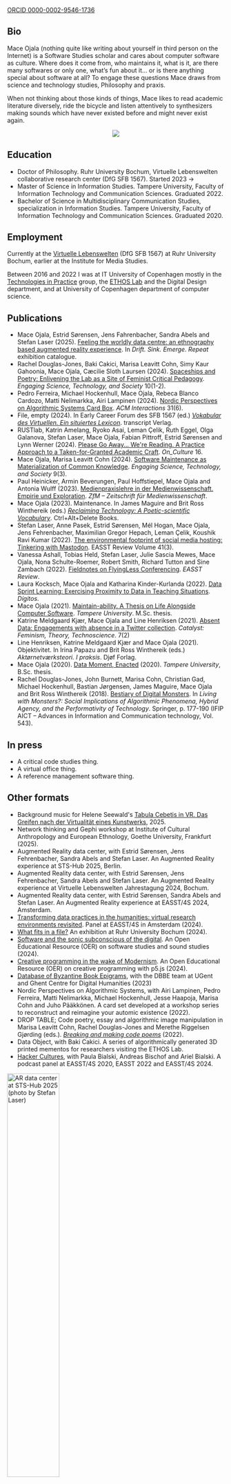 [ORCID 0000-0002-9546-1736](https://orcid.org/0000-0002-9546-1736)

## Bio

Mace Ojala (nothing quite like writing about yourself in third person on the Internet) is a Software Studies scholar and cares about computer software as culture. Where does it come from, who maintains it, what is it, are there many softwares or only one, what’s fun about it… or is there anything special about software at all? To engage these questions Mace draws from science and technology studies, Philosophy and praxis.

When not thinking about those kinds of things, Mace likes to read academic literature diversely, ride the bicycle and listen attentively to synthesizers making sounds which have never existed before and might never exist again.

<p align="center">
    <img src="assets/images/nudelsalat.gif" />
</p>

## Education

- Doctor of Philosophy. Ruhr University Bochum, Virtuelle Lebenswelten collaborative research center (DfG SFB 1567). Started 2023 →
- Master of Science in Information Studies. Tampere University, Faculty of Information Technology and Communication Sciences. Graduated 2022.
- Bachelor of Science in Multidisciplinary Communication Studies, specialization in Information Studies. Tampere University, Faculty of Information Technology and Communication Sciences. Graduated 2020.

## Employment

Currently at the [Virtuelle Lebenswelten](https://virtuelle-lebenswelten.de) (DfG SFB 1567) at Ruhr University Bochum, earlier at the Institute for Media Studies.

Between 2016 and 2022 I was at IT University of Copenhagen mostly in the [Technologies in Practice](https://tip.itu.dk) group, the [ETHOS Lab](https://ethos.itu.dk) and the Digital Design department, and at University of Copenhagen department of computer science.

## Publications

- Mace Ojala, Estrid Sørensen, Jens Fahrenbacher, Sandra Abels and Stefan Laser (2025). [Feeling the worldly data centre: an ethnography based augmented reality experience](https://drift-sink-emerge-repeat.pubpub.org/pub/jt8j21yd/release/1). In *Drift. Sink. Emerge. Repeat* exhibition catalogue.
- Rachel Douglas-Jones, Baki Cakici, Marisa Leavitt Cohn, Simy Kaur Gahoonia, Mace Ojala,  Cæcilie Sloth Laursen (2024). [Spaceships and Poetry: Enlivening the Lab as a Site of Feminist Critical Pedagogy](https://doi.org/10.17351/ests2023.1915). *Engaging Science, Technology, and Society* 10(1-2).
- Pedro Ferreira, Michael Hockenhull, Mace Ojala, Rebeca Blanco Cardozo, Matti Nelimarkka, Airi Lampinen (2024). [Nordic Perspectives on Algorithmic Systems Card Box](https://doi.org/10.1145/3698594). *ACM Interactions* 31(6).
- File, empty (2024). In Early Career Forum des SFB 1567 (ed.) [*Vokabular des Virtuellen. Ein situiertes Lexicon*](https://www.transcript-verlag.de/978-3-8376-7207-7/vokabular-des-virtuellen/?number=978-3-8394-7207-1). transcript Verlag.
- RUSTlab, Katrin Amelang, Ryoko Asai, Leman Çelik, Ruth Eggel, Olga Galanova, Stefan Laser, Mace Ojala, Fabian Pittroff, Estrid Sørensen and Lynn Werner  (2024). [Please Go Away... We're Reading. A Practice Approach to a Taken-for-Granted Academic Craft](https://doi.org/10.22029/oc.2024.1415 ). *On_Culture* 16.
- Mace Ojala, Marisa Leavitt Cohn (2024). [Software Maintenance as Materialization of Common Knowledge](https://doi.org/10.17351/ests2023.1325). *Engaging Science, Technology, and Society* 9(3).
- Paul Heinicker, Armin Beverungen, Paul Hoffstiepel, Mace Ojala and Antonia Wulff (2023). [Medienpraxislehre in der Medienwissenschaft. Empirie und Exploration](https://doi.org/10.14361/zfmw-2023-150217). *ZfM – Zeitschrift für Medienwissenschaft*.
- Mace Ojala (2023). Maintenance. In James Maguire and Brit Ross Winthereik (eds.) [*Reclaiming Technology: A Poetic-scientific Vocabulary*](https://cadb.dk/produkt/reclaiming-technology-a-poetic-scientific-vocabulary-e-bog/). Ctrl+Alt+Delete Books.
- Stefan Laser, Anne Pasek, Estrid Sørensen, Mél Hogan, Mace Ojala, Jens Fehrenbacher, Maximilian Gregor Hepach, Leman Çelik, Koushik Ravi Kumar (2022). [The environmental footprint of social media hosting: Tinkering with Mastodon](https://www.easst.net/article/the-environmental-footprint-of-social-media-hosting-tinkering-with-mastodon/). EASST Review Volume 41(3).
- Vanessa Ashall, Tobias Held, Stefan Laser, Julie Sascia Mewes, Mace Ojala, Nona Schulte-Roemer, Robert Smith, Richard Tutton and Sine Zambach (2022). [Fieldnotes on FlyingLess Conferencing](https://www.easst.net/article/fieldnotes-on-flyingless-conferencing/). *EASST Review*.
- Laura Kocksch, Mace Ojala and Katharina Kinder-Kurlanda (2022). [Data Sprint Learning: Exercising Proximity to Data in Teaching Situations](https://revistadigitos.com/index.php/digitos/article/view/232). *Dígitos*.
- Mace Ojala (2021). [Maintain-ability. A Thesis on Life Alongside Computer Software](https://urn.fi/URN:NBN:fi:tuni-202202031820). *Tampere University*. M.Sc. thesis.
- Katrine Meldgaard Kjær, Mace Ojala and Line Henriksen (2021). [Absent Data: Engagements with absence in a Twitter collection](https://doi.org/10.28968/cftt.v7i2.34563). *Catalyst: Feminism, Theory, Technoscience*. 7(2)
- Line Henriksen, Katrine Meldgaard Kjær and Mace Ojala (2021). Objektivitet. In Irina Papazu and Brit Ross Winthereik (eds.) *Aktørnetværksteori. I praksis*. Djøf Forlag.
- Mace Ojala (2020). [Data Moment, Enacted](https://urn.fi/URN:NBN:fi:tuni-201908152909) (2020). *Tampere University*, B.Sc. thesis.
- Rachel Douglas-Jones, John Burnett, Marisa Cohn, Christian Gad, Michael Hockenhull, Bastian Jørgensen, James Maguire, Mace Ojala and Brit Ross Winthereik (2018). [Bestiary of Digital Monsters](https://doi.org/10.1007/978-3-030-04091-8_13). In *Living with Monsters?: Social Implications of Algorithmic Phenomena, Hybrid Agency, and the Performativity of Technology*. Springer, p. 177-190 (IFIP AICT – Advances in Information and Communication technology, Vol. 543).

## In press

- A critical code studies thing.
- A virtual office thing.
- A reference management software thing.

## Other formats

- Background music for Helene Seewald's [Tabula Cebetis in VR. Das Greifen nach der Virtualität eines Kunstwerks](https://www.virtuelle-lebenswelten.de/blog-post/virtuelles-objekt-des-monats-tabula-cebetis-in-vr), 2025.
- Network thinking and Gephi workshop at Institute of Cultural Anthropology and European Ethnology, Goethe University, Frankfurt (2025).
- Augmented Reality data center, with Estrid Sørensen, Jens Fehrenbacher, Sandra Abels and Stefan Laser. An Augmented Reality experience at STS-Hub 2025, Berlin.
- Augmented Reality data center, with Estrid Sørensen, Jens Fehrenbacher, Sandra Abels and Stefan Laser. An Augmented Reality experience at Virtuelle Lebenswelten Jahrestagung 2024, Bochum.
- Augmented Reality data center, with Estrid Sørensen, Sandra Abels and Stefan Laser. An Augmented Reality experience at EASST/4S 2024, Amsterdam.
- [Transforming data practices in the humanities: virtual research environments revisited](https://www.easst4s2024.net/programme/#14335). Panel at EASST/4S in Amsterdam (2024).
- [What fits in a file?](https://www.virtuelle-lebenswelten.de/blog-post/phd-ata-what-data-looks-like-03-06--31-07-2024) An exhibition at Ruhr University Bochum (2024).
- [Software and the sonic subconscious of the digital](https://open.ruhr-uni-bochum.de/en/lernangebot/software-and-sonic-subconscious-digital-oer). An Open Educational Resource (OER) on software studies and sound studies (2024).
- [Creative programming in the wake of Modernism](https://open.ruhr-uni-bochum.de/en/lernangebot/creative-programming-wake-modernism-oer). An Open Educational Resource (OER) on creative programming with p5.js (2024).
- [Database of Byzantine Book Epigrams](https://doi.org/10.5281/zenodo.7682523), with the DBBE team at UGent and Ghent Centre for Digital Humanities (2023)
- Nordic Perspectives on Algorithmic Systems, with Airi Lampinen, Pedro Ferreira, Matti Nelimarkka, Michael Hockenhull, Jesse Haapoja, Marisa Cohn and Juho Pääkkönen. A card set developed at a workshop series to reconstruct and reimagine your automic existence (2022).
- DROP TABLE; Code poetry, essay and algorithmic image manipulation in Marisa Leavitt Cohn, Rachel Douglas-Jones and Merethe Riggelsen Gjørding (eds.). [*Breaking and making code poems*](https://cadb.dk/produkt/reclaiming-technology-a-poetic-scientific-vocabulary-e-bog/) (2022).
- Data Object, with Baki Cakici. A series of algorithmically generated 3D printed mementos for researchers visiting the ETHOS Lab.
- [Hacker Cultures](https://www.buzzsprout.com/1323889/), with Paula Bialski, Andreas Bischof and Ariel Bialski. A podcast panel at EASST/4S 2020, EASST 2022 and EASST/4S 2024.

<img src="assets/images/ar-datacenter-stshub2025.gif" alt="AR data center at STS-Hub 2025 (photo by Stefan Laser)" title="AR data center at STS-Hub 2025 (photo by Stefan Laser)" width="49%"/>

<img src="assets/images/ar-datacenter-vl-jahrestagung2024.gif" alt="AR data center at Virtuelle Lebenswelten Jahrestagung 2024 (photo by Manischa Eichwalder)" title="AR data center at Virtuelle Lebenswelten Jahrestagung 2024 (photo by Manischa Eichwalder)" width="49%"/><a href="https://www.transcript-verlag.de/978-3-8376-7207-7/vokabular-des-virtuellen/?number=978-3-8394-7207-1" title="File, empty"><img src="assets/images/file_empty.gif" alt="File, empty" width="49%"/></a>

<img src="assets/images/ar-datacenter-easst4s2024.gif" alt="AR data center at EASST74S 2024" title="AR data center at EASST/4S 2024" width="49%"/><a href="https://www.virtuelle-lebenswelten.de/blog-post/phd-ata-what-data-looks-like-03-06--31-07-2024" title="What fits in a file? exhibition"><img src="assets/images/what-fits-in-a-file.gif" alt="What fits in a file? exhibition" width="49%"/></a>

<a href="https://open.ruhr-uni-bochum.de/lernangebot/software-and-sonic-subconscious-digital-oer" title="Software and the sonic subconscious of the digital OER"><img src="assets/images/software_and_the_sonic_subconscious_of_the_digital-oer.gif" alt="Software and the sonic subconscious of the digital OER" width="49%"/></a> <a href="https://open.ruhr-uni-bochum.de/lernangebot/creative-programming-wake-modernism-oer" title="Creative programming in the wake of Modernism OER"><img src="assets/images/creative_programming_in_the_wake_of_modernism-oer.gif" alt="Creative programming in the wake of Modernism OER" width="49%"/></a>

<img src="assets/images/nordic_perspectives_on_algorithmic_systems-cards.gif" alt="Nordic Perspectives on Algorithmic Systems card deck" title="Nordic Perspectives on Algorithmic Systems card deck" width="49%"/> <img src="assets/images/breaking_and_making_code_poems.gif" alt="DROP TABLE; code poetry and algorithmic image manipulation" title="DROP TABLE; code poetry and algorithmic image manipulation" width="49%"/>

<a href="https://github.com/ituethoslab/make_a_data_object" title="Made a Data Object generator"><img src="assets/images/data-object.gif" alt="Data Object, algorithmically generated 3D mementos" width="49%"/></a> <a href="https://www.buzzsprout.com/1323889" title="Hacker Cultures podcast"><img src="assets/images/paula_ariel_and_mace_in_the_podcast_studio.gif" alt="Hacker Cultures podcast" width="49%"/></a>

## A selection of talks

- Wow, PDF is such an assemblage: Let’s talk about network like, rhizomatic and unstable aspects of the Portable Document Format. RUSTlab lecture serie, Bochum, 2025.
- Talks like an object, walks like an assemblage. Let's talk about the PDF. STS Italia, Milano, 2025.
- If we disassemble our PDF files, will we find our hopes and dreams inside? Jahrestagung der Gesellschaft für Medienwissenschaft, Mainz, 2024.
- Machine Listening and Human Listening, with Marja Ahti. Blaues Rauschen, Bochum, 2024.
- On Becoming an Infrastructure. Personas of participation and intervention, with Fabian Pittroff. Leakage, Dresden, 2024.
- Testing to Circulate. Addressing the Epistemic Gaps of Software Testing, with Anja Klein, Libuše Hannah Vepřek, Sarah Thanner, Rebecca Carlson and Tamara Gupper. STS-hub.de, Aachen, 2023.
- Feminist ethos under data production pressures. EASST, Madrid, 2022.
- Blood, kin and code. Capturing social media data from Copenhagen. Big Data in Communication Research: A contextual turn? – An IAMCR pre-conference. with Qiuyu Jiang and Rachel Douglas-Jones, Beijing, 2022.
- Maintain-ability. On life alongside software. DASTS, Aarhus, 2022.
- Life alongside code. Processing Community Day, Aarhus, 2021.
- Experiencing collective accounts of “touch”. Analyzing software maintainers just speak. RUSTlab lecture serie, Bochum, 2020.
- Software maintenance as materialization of common knowledge. EASST/4S, Prague, 2020.
- "As is". Patterns in Resistance, Copenhagen, 2018.

## Projects

I've worked on a bunch of projects (haven't we all?), such as [medienpraxiswissen](https://medienpraxiswissen.ruhr-uni-bochum.de/), [GIFT](https://gifting.digital) which was a Horizon 2020 funded design project for museums, [Data as Relation](https://dar.itu.dk) about well, what the name says, [Mapping a Colony](http://mappingacolony.org) exploring the colonial relations between the US Virgin Islands and Denmark, and importantly research into software maintenance with Marisa Cohn.

## Teaching

### 2022 to 2025 at Ruhr University Bochum

- Digitale Methoden und kritische Datenforschung
- Software and the sonic subconsciousness of the digital
- Programmieren für Medienwissenschaftler*innen
- Nachhaltigkeit und kritische Datenforschung

### Summer 2024 at Paderborn University

- Let's make pixels, algos and interactions

### 2021 to 2025 at University of Klagenfurt

A data sprint for PhD students.

### 2017 to 2022 in Copenhagen

I’ve taught Philosophy of science, science and technology studies, data visualization, statistics, creative programming, data analysis, controversy mapping, web design, sociology, cyberfeminism(s) and programming at University of Copenhagen (KU), IT University of Copenhagen (ITU), as well as at the The Royal Danish Academy of Fine Arts.
